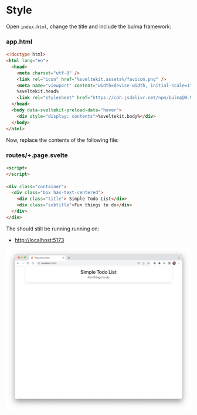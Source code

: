 # Style

Open `index.html`, change the title and include the bulma framework:

### app.html

~~~html
<!doctype html>
<html lang="en">
  <head>
    <meta charset="utf-8" />
    <link rel="icon" href="%sveltekit.assets%/favicon.png" />
    <meta name="viewport" content="width=device-width, initial-scale=1" />
    %sveltekit.head%
    <link rel="stylesheet" href="https://cdn.jsdelivr.net/npm/bulma@0.9.4/css/bulma.min.css" />
  </head>
  <body data-sveltekit-preload-data="hover">
    <div style="display: contents">%sveltekit.body%</div>
  </body>
</html>
~~~

Now, replace the contents of the following file:

### routes/+.page.svelte

~~~html
<script>
</script>

<div class="container">
  <div class="box has-text-centered">
    <div class="title"> Simple Todo List</div>
    <div class="subtitle">Fun things to do</div>
  </div>
</div>
~~~

The should still be running running on:

- <http://localhost:5173>

![](img/03.png)


